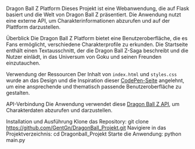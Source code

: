 Dragon Ball Z Platform
Dieses Projekt ist eine Webanwendung, die auf Flask basiert und die Welt von Dragon Ball Z präsentiert. Die Anwendung nutzt eine externe API, um Charakterinformationen abzurufen und auf der Plattform darzustellen.

Überblick
Die Dragon Ball Z Platform bietet eine Benutzeroberfläche, die es Fans ermöglicht, verschiedene Charakterprofile zu erkunden. Die Startseite enthält einen Textausschnitt, der die Dragon Ball Z-Saga beschreibt und die Nutzer einlädt, in das Universum von Goku und seinen Freunden einzutauchen.

Verwendung der Ressourcen
Der Inhalt von `index.html` und `styles.css` wurde an das Design und die Inspiration dieser [CodePen-Seite](https://codepen.io/Troublemite/pen/ymvoYP) angelehnt, um eine ansprechende und thematisch passende Benutzeroberfläche zu gestalten.


API-Verbindung
Die Anwendung verwendet diese <a href="https://github.com/chadvidovcich/dragonBall-API">Dragon Ball Z API</a>, um Charakterdaten abzurufen und darzustellen.

Installation und Ausführung
Klone das Repository: git clone https://github.com/GentGn/DragonBall_Projekt.git
Navigiere in das Projektverzeichnis: cd Dragonball_Projekt
Starte die Anwendung: python main.py
